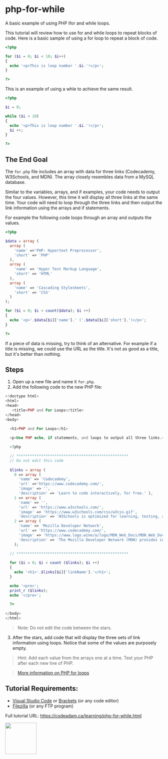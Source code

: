 # php-for-while

A basic example of using PHP ifor and while loops.

This tutorial will review how to use for and while loops to repeat blocks of code. Here is a basic sample of using a for loop to repeat a block of code.

```php
<?php 

for ($i = 0; $i < 10; $i++)
{
  echo '<p>This is loop number '.$i.'!</p>';
}

?>
```

This is an example of using a whle to achieve the same result.

```php
<?php

$i = 0;

while ($i < 10)
{
  echo '<p>This is loop number '.$i.'!</p>';
  $i ++;
}

?>
```

## The End Goal

The `for.php` file includes an array with data for three links (Codecademy, W3Schools, and MDN). The array closely resembles data from a MySQL database. 

Similar to the variables, arrays, and if examples, your code needs to output the four values. However, this time it will display all three links at the same time. Your code will need to loop through the three links and then output the link information using the arrays and if statements.

For example the following code loops through an array and outputs the values.

```php
<?php

$data = array (
  array (
    'name' =>'PHP: Hypertext Preprocessor',
    'short' => 'PHP'
  ),
  array (
    'name' => 'Hyper Text Markup Language',
    'short' => 'HTML'
  ),
  array (
    'name' => 'Cascading Stylesheets',
    'short' => 'CSS'
  )
);

for ($i = 0; $i < count($data); $i ++)
{
  echo '<p>'.$data[$i]['name'].' ('.$data[$i]['short'].')</p>';
}

?>
```

If a piece of data is missing, try to think of an alternative. For example if a title is missing, we could use the URL as the title. It's not as good as a title, but it's better than nothing. 

## Steps

1. Open up a new file and name it `for.php`.
2. Add the following code to the new PHP file:

```php
<!doctype html>
<html>
<head>
   <title>PHP and For Loops</title> 
</head>
<body>
    
  <h1>PHP and For Loops</h1> 

  <p>Use PHP echo, if statements, and loops to output all three links.</p>

  <?php

  // **************************************************
  // Do not edit this code
  
  $links = array (
    0 => array (
      'name' => 'Codecademy',
      'url' =>'https://www.codecademy.com/',
      'image' => '',
      'description' => 'Learn to code interactively, for free.' ),
    1 => array ( 
      'name' => '',
      'url' => 'https://www.w3schools.com/',
      'image' => 'https://www.w3schools.com/css/w3css.gif',
      'description' => 'W3Schools is optimized for learning, testing, and training.' ),
    2 => array (
      'name' => 'Mozilla Developer Network',
      'url' => 'https://www.codecademy.com/',
      'image' => 'https://www.logo.wine/a/logo/MDN_Web_Docs/MDN_Web_Docs-Logo.wine.svg',
      'description' => 'The Mozilla Developer Network (MDN) provides information about Open Web technologies.' )
    );
    
  // **************************************************

  for ($i = 0; $i < count ($links); $i ++)
  {
    echo '<h1>'.$links[$i]['linkName'].'</h1>';
  }

  echo '<pre>';
  print_r ($links);
  echo '</pre>';

  ?>
    
</body>
</html>

```

> Note: Do not edit the code between the stars. 

3. After the stars, add code that will display the three sets of link information using loops. Notice that some of the values are purposely empty. 

> Hint: Add each value from the arrays one at a time. Test your PHP after each new line of PHP. 

> [More information on PHP for loops](https://www.php.net/manual/en/control-structures.for.php)

## Tutorial Requirements:

* [Visual Studio Code](https://code.visualstudio.com/) or [Brackets](http://brackets.io/) (or any code editor)
* [Filezilla](https://filezilla-project.org/) (or any FTP program)

Full tutorial URL: https://codeadam.ca/learning/php-for-while.html

<a href="https://codeadam.ca">
<img src="https://codeadam.ca/images/code-block.png" width="100">
</a>
